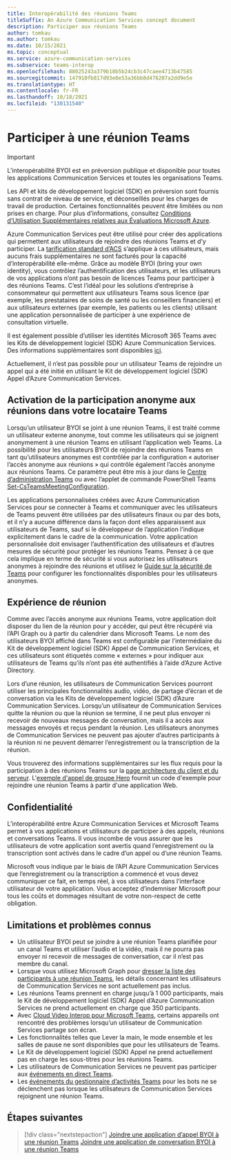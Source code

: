 ```yaml
---
title: Interopérabilité des réunions Teams
titleSuffix: An Azure Communication Services concept document
description: Participer aux réunions Teams
author: tomkau
ms.author: tomkau
ms.date: 10/15/2021
ms.topic: conceptual
ms.service: azure-communication-services
ms.subservice: teams-interop
ms.openlocfilehash: 88025243a379b18b5b24cb3c47caee4713b47585
ms.sourcegitcommit: 147910fb817d93e0e53a36bb8d476207a2dd9e5e
ms.translationtype: HT
ms.contentlocale: fr-FR
ms.lasthandoff: 10/18/2021
ms.locfileid: "130131540"
---
```

# <a name="join-a-teams-meeting"></a>Participer à une réunion Teams

> [!IMPORTANT]
> L’interopérabilité BYOI est en préversion publique et disponible pour toutes les applications Communication Services et toutes les organisations Teams.
>
> Les API et kits de développement logiciel (SDK) en préversion sont fournis sans contrat de niveau de service, et déconseillés pour les charges de travail de production. Certaines fonctionnalités peuvent être limitées ou non prises en charge. Pour plus d’informations, consultez [Conditions d’Utilisation Supplémentaires relatives aux Évaluations Microsoft Azure](https://azure.microsoft.com/support/legal/preview-supplemental-terms/).

Azure Communication Services peut être utilisé pour créer des applications qui permettent aux utilisateurs de rejoindre des réunions Teams et d’y participer. La [tarification standard d’ACS](https://azure.microsoft.com/pricing/details/communication-services/) s’applique à ces utilisateurs, mais aucuns frais supplémentaires ne sont facturés pour la capacité d’interopérabilité elle-même. Grâce au modèle BYOI (bring your own identity), vous contrôlez l’authentification des utilisateurs, et les utilisateurs de vos applications n’ont pas besoin de licences Teams pour participer à des réunions Teams. C’est l’idéal pour les solutions d’entreprise à consommateur qui permettent aux utilisateurs Teams sous licence (par exemple, les prestataires de soins de santé ou les conseillers financiers) et aux utilisateurs externes (par exemple, les patients ou les clients) utilisant une application personnalisée de participer à une expérience de consultation virtuelle.

Il est également possible d’utiliser les identités Microsoft 365 Teams avec les Kits de développement logiciel (SDK) Azure Communication Services. Des informations supplémentaires sont disponibles [ici](./teams-interop.md).

Actuellement, il n’est pas possible pour un utilisateur Teams de rejoindre un appel qui a été initié en utilisant le Kit de développement logiciel (SDK) Appel d’Azure Communication Services.

## <a name="enabling-anonymous-meeting-join-in-your-teams-tenant"></a>Activation de la participation anonyme aux réunions dans votre locataire Teams

Lorsqu’un utilisateur BYOI se joint à une réunion Teams, il est traité comme un utilisateur externe anonyme, tout comme les utilisateurs qui se joignent anonymement à une réunion Teams en utilisant l’application web Teams. La possibilité pour les utilisateurs BYOI de rejoindre des réunions Teams en tant qu’utilisateurs anonymes est contrôlée par la configuration « autoriser l’accès anonyme aux réunions » qui contrôle également l’accès anonyme aux réunions Teams. Ce paramètre peut être mis à jour dans le [Centre d’administration Teams](https://admin.teams.microsoft.com/meetings/settings) ou avec l’applet de commande PowerShell Teams [Set-CsTeamsMeetingConfiguration](/powershell/module/skype/set-csteamsmeetingconfiguration).  

Les applications personnalisées créées avec Azure Communication Services pour se connecter à Teams et communiquer avec les utilisateurs de Teams peuvent être utilisées par des utilisateurs finaux ou par des bots, et il n’y a aucune différence dans la façon dont elles apparaissent aux utilisateurs de Teams, sauf si le développeur de l’application l’indique explicitement dans le cadre de la communication. Votre application personnalisée doit envisager l’authentification des utilisateurs et d’autres mesures de sécurité pour protéger les réunions Teams. Pensez à ce que cela implique en terme de sécurité si vous autorisez les utilisateurs anonymes à rejoindre des réunions et utilisez le [Guide sur la sécurité de Teams](/microsoftteams/teams-security-guide#addressing-threats-to-teams-meetings) pour configurer les fonctionnalités disponibles pour les utilisateurs anonymes.

## <a name="meeting-experience"></a>Expérience de réunion

Comme avec l’accès anonyme aux réunions Teams, votre application doit disposer du lien de la réunion pour y accéder, qui peut être récupéré via l’API Graph ou à partir du calendrier dans Microsoft Teams. Le nom des utilisateurs BYOI affiché dans Teams est configurable par l’intermédiaire du Kit de développement logiciel (SDK) Appel de Communication Services, et ces utilisateurs sont étiquetés comme « externes » pour indiquer aux utilisateurs de Teams qu’ils n’ont pas été authentifiés à l’aide d’Azure Active Directory.

Lors d’une réunion, les utilisateurs de Communication Services pourront utiliser les principales fonctionnalités audio, vidéo, de partage d’écran et de conversation via les Kits de développement logiciel (SDK) d’Azure Communication Services. Lorsqu’un utilisateur de Communication Services quitte la réunion ou que la réunion se termine, il ne peut plus envoyer ni recevoir de nouveaux messages de conversation, mais il a accès aux messages envoyés et reçus pendant la réunion. Les utilisateurs anonymes de Communication Services ne peuvent pas ajouter d’autres participants à la réunion ni ne peuvent démarrer l’enregistrement ou la transcription de la réunion.

Vous trouverez des informations supplémentaires sur les flux requis pour la participation à des réunions Teams sur la [page architecture du client et du serveur](client-and-server-architecture.md). L'[exemple d'appel de groupe Hero](../samples/calling-hero-sample.md) fournit un code d'exemple pour rejoindre une réunion Teams à partir d'une application Web.

## <a name="privacy"></a>Confidentialité
L’interopérabilité entre Azure Communication Services et Microsoft Teams permet à vos applications et utilisateurs de participer à des appels, réunions et conversations Teams. Il vous incombe de vous assurer que les utilisateurs de votre application sont avertis quand l’enregistrement ou la transcription sont activés dans le cadre d’un appel ou d’une réunion Teams.

Microsoft vous indique par le biais de l’API Azure Communication Services que l’enregistrement ou la transcription a commencé et vous devez communiquer ce fait, en temps réel, à vos utilisateurs dans l’interface utilisateur de votre application. Vous acceptez d’indemniser Microsoft pour tous les coûts et dommages résultant de votre non-respect de cette obligation.

## <a name="limitations-and-known-issues"></a>Limitations et problèmes connus

- Un utilisateur BYOI peut se joindre à une réunion Teams planifiée pour un canal Teams et utiliser l’audio et la vidéo, mais il ne pourra pas envoyer ni recevoir de messages de conversation, car il n’est pas membre du canal.
- Lorsque vous utilisez Microsoft Graph pour [dresser la liste des participants à une réunion Teams](/graph/api/call-list-participants), les détails concernant les utilisateurs de Communication Services ne sont actuellement pas inclus.
- Les réunions Teams prennent en charge jusqu’à 1 000 participants, mais le Kit de développement logiciel (SDK) Appel d’Azure Communication Services ne prend actuellement en charge que 350 participants.
- Avec [Cloud Video Interop pour Microsoft Teams](/microsoftteams/cloud-video-interop), certains appareils ont rencontré des problèmes lorsqu’un utilisateur de Communication Services partage son écran.
- Les fonctionnalités telles que Lever la main, le mode ensemble et les salles de pause ne sont disponibles que pour les utilisateurs de Teams.
- Le Kit de développement logiciel (SDK) Appel ne prend actuellement pas en charge les sous-titres pour les réunions Teams.
- Les utilisateurs de Communication Services ne peuvent pas participer aux [événements en direct Teams](/microsoftteams/teams-live-events/what-are-teams-live-events).
- Les [événements du gestionnaire d’activités Teams](/microsoftteams/platform/bots/bot-basics?tabs=csharp) pour les bots ne se déclenchent pas lorsque les utilisateurs de Communication Services rejoignent une réunion Teams.

## <a name="next-steps"></a>Étapes suivantes

> [!div class="nextstepaction"]
> [Joindre une application d’appel BYOI à une réunion Teams](../quickstarts/voice-video-calling/get-started-teams-interop.md)
> [Joindre une application de conversation BYOI à une réunion Teams](../quickstarts/chat/meeting-interop.md)
